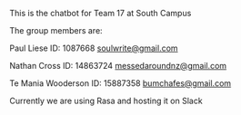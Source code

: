 This is the chatbot for Team 17 at South Campus

The group members are:

Paul Liese	ID: 1087668	soulwrite@gmail.com


Nathan Cross	ID: 14863724	messedaroundnz@gmail.com


Te Mania Wooderson	ID: 15887358	bumchafes@gmail.com

Currently we are using Rasa and hosting it on Slack
